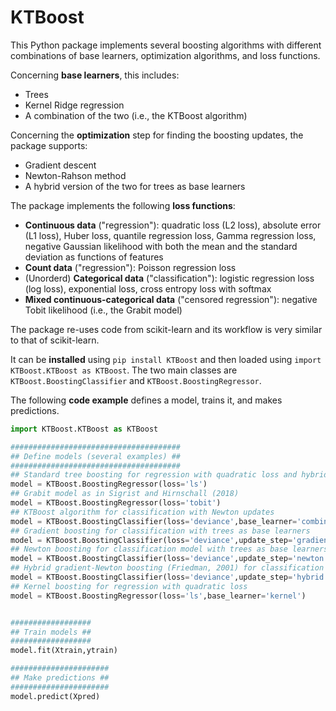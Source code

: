 # KTBoost

This Python package implements several boosting algorithms with different combinations of base learners, optimization algorithms, and loss functions. 


Concerning **base learners**, this includes:

* Trees 
* Kernel Ridge regression
* A combination of the two (i.e., the KTBoost algorithm) 


Concerning the **optimization** step for finding the boosting updates, the package supports:

* Gradient descent
* Newton-Rahson method
* A hybrid version of the two for trees as base learners


The package implements the following **loss functions**:

* **Continuous data** ("regression"): quadratic loss (L2 loss), absolute error (L1 loss), Huber loss, quantile regression loss, Gamma regression loss, negative Gaussian likelihood with both the mean and the standard deviation as functions of features
* **Count data** ("regression"): Poisson regression loss
* (Unorderd) **Categorical data** ("classification"): logistic regression loss (log loss), exponential loss, cross entropy loss with softmax
* **Mixed continuous-categorical data** ("censored regression"): negative Tobit likelihood (i.e., the Grabit model)


The package re-uses code from scikit-learn and its workflow is very similar to that of scikit-learn.

It can be **installed** using `pip install KTBoost` and then loaded using `import KTBoost.KTBoost as KTBoost`. The two main classes are `KTBoost.BoostingClassifier` and `KTBoost.BoostingRegressor`. 

The following **code example** defines a model, trains it, and makes predictions.

```python
import KTBoost.KTBoost as KTBoost

######################################
## Define models (several examples) ##
######################################
## Standard tree boosting for regression with quadratic loss and hybrid gradient-Newton updates as in Friedman (2001)
model = KTBoost.BoostingRegressor(loss='ls')
## Grabit model as in Sigrist and Hirnschall (2018)
model = KTBoost.BoostingRegressor(loss='tobit')
## KTBoost algorithm for classification with Newton updates
model = KTBoost.BoostingClassifier(loss='deviance',base_learner='combined',update_step='newton')
## Gradient boosting for classification with trees as base learners
model = KTBoost.BoostingClassifier(loss='deviance',update_step='gradient')
## Newton boosting for classification model with trees as base learners
model = KTBoost.BoostingClassifier(loss='deviance',update_step='newton')
## Hybrid gradient-Newton boosting (Friedman, 2001) for classification with trees as base learners
model = KTBoost.BoostingClassifier(loss='deviance',update_step='hybrid')
## Kernel boosting for regression with quadratic loss
model = KTBoost.BoostingRegressor(loss='ls',base_learner='kernel')


##################
## Train models ##
##################
model.fit(Xtrain,ytrain)

######################
## Make predictions ##
######################
model.predict(Xpred)

```